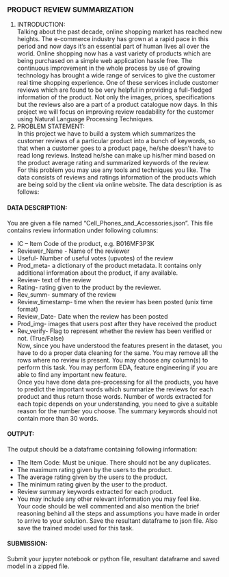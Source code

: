 ### PRODUCT REVIEW SUMMARIZATION
1. INTRODUCTION:<br>
Talking about the past decade, online shopping market has reached new heights. The e-commerce industry has grown at a rapid pace in this period and now days it’s an essential part of human lives all over the world. Online shopping now has a vast variety of products which are being purchased on a simple web application hassle free. The continuous improvement in the whole process by use of growing technology has brought a wide range of services to give the customer real time shopping experience. One of these services include customer reviews which are found to be very helpful in providing a full-fledged information of the product. Not only the images, prices, specifications but the reviews also are a part of a product catalogue now days. In this project we will focus on improving review readability for the customer using Natural Language Processing Techniques.<br>
2. PROBLEM STATEMENT:<br>
In this project we have to build a system which summarizes the customer reviews of a particular product into a bunch of keywords, so that when a customer goes to a product page, he/she doesn’t have to read long reviews. Instead he/she can make up his/her mind based on the product average rating and summarized keywords of the review.<br>
For this problem you may use any tools and techniques you like. The data consists of reviews and ratings information of the products which are being sold by the client via online website. The data description is as follows:<br>
#### DATA DESCRIPTION:<br>
You are given a file named “Cell_Phones_and_Accessories.json”. This file contains review information under following columns:<br>
- IC – Item Code of the product, e.g. B016MF3P3K
- Reviewer_Name - Name of the reviewer
- Useful- Number of useful votes (upvotes) of the review
- Prod_meta- a dictionary of the product metadata. It contains only additional information about the product, if any available.
- Review- text of the review
- Rating- rating given to the product by the reviewer.
- Rev_summ- summary of the review
- Review_timestamp- time when the review has been posted (unix time format)
- Review_Date- Date when the review has been posted
- Prod_img- images that users post after they have received the product
- Rev_verify- Flag to represent whether the review has been verified or not. (True/False)
<br>Now, since you have understood the features present in the dataset, you have to do a proper data cleaning for the same. You may remove all the rows where no review is present. You may choose any column(s) to perform this task. You may perform EDA, feature engineering if you are able to find any important new feature.<br>
Once you have done data pre-processing for all the products, you have to predict the important words which summarize the reviews for each product and thus return those words. Number of words extracted for each topic depends on your understanding, you need to give a suitable reason for the number you choose. The summary keywords should not contain more than 30 words.<br>
#### OUTPUT:<br>
The output should be a dataframe containing following information:<br>
- The Item Code: Must be unique. There should not be any duplicates.
- The maximum rating given by the users to the product.
- The average rating given by the users to the product.
- The minimum rating given by the user to the product.
- Review summary keywords extracted for each product.
- You may include any other relevant information you may feel like.
<br>Your code should be well commented and also mention the brief reasoning behind all the steps and assumptions you have made in order to arrive to your solution. Save the resultant dataframe to json file. Also save the trained model used for this task.<br>
#### SUBMISSION:<br>
Submit your jupyter notebook or python file, resultant dataframe and saved model in a zipped file.
